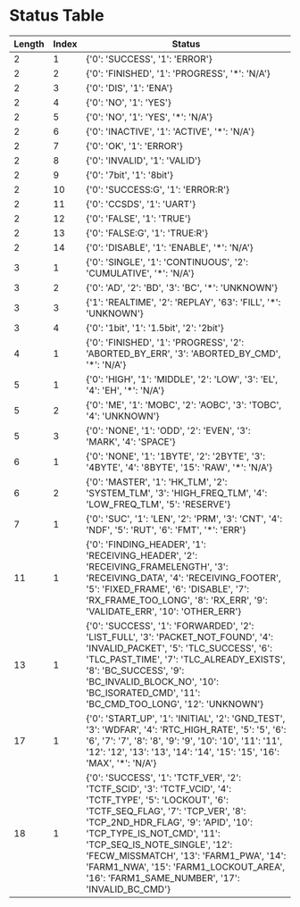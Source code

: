 # Status Table

Length|Index|Status
-|-|-
2|1|{'0': 'SUCCESS', '1': 'ERROR'}
2|2|{'0': 'FINISHED', '1': 'PROGRESS', '*': 'N/A'}
2|3|{'0': 'DIS', '1': 'ENA'}
2|4|{'0': 'NO', '1': 'YES'}
2|5|{'0': 'NO', '1': 'YES', '*': 'N/A'}
2|6|{'0': 'INACTIVE', '1': 'ACTIVE', '*': 'N/A'}
2|7|{'0': 'OK', '1': 'ERROR'}
2|8|{'0': 'INVALID', '1': 'VALID'}
2|9|{'0': '7bit', '1': '8bit'}
2|10|{'0': 'SUCCESS:G', '1': 'ERROR:R'}
2|11|{'0': 'CCSDS', '1': 'UART'}
2|12|{'0': 'FALSE', '1': 'TRUE'}
2|13|{'0': 'FALSE:G', '1': 'TRUE:R'}
2|14|{'0': 'DISABLE', '1': 'ENABLE', '*': 'N/A'}
3|1|{'0': 'SINGLE', '1': 'CONTINUOUS', '2': 'CUMULATIVE', '*': 'N/A'}
3|2|{'0': 'AD', '2': 'BD', '3': 'BC', '*': 'UNKNOWN'}
3|3|{'1': 'REALTIME', '2': 'REPLAY', '63': 'FILL', '*': 'UNKNOWN'}
3|4|{'0': '1bit', '1': '1.5bit', '2': '2bit'}
4|1|{'0': 'FINISHED', '1': 'PROGRESS', '2': 'ABORTED_BY_ERR', '3': 'ABORTED_BY_CMD', '*': 'N/A'}
5|1|{'0': 'HIGH', '1': 'MIDDLE', '2': 'LOW', '3': 'EL', '4': 'EH', '*': 'N/A'}
5|2|{'0': 'ME', '1': 'MOBC', '2': 'AOBC', '3': 'TOBC', '4': 'UNKNOWN'}
5|3|{'0': 'NONE', '1': 'ODD', '2': 'EVEN', '3': 'MARK', '4': 'SPACE'}
6|1|{'0': 'NONE', '1': '1BYTE', '2': '2BYTE', '3': '4BYTE', '4': '8BYTE', '15': 'RAW', '*': 'N/A'}
6|2|{'0': 'MASTER', '1': 'HK_TLM', '2': 'SYSTEM_TLM', '3': 'HIGH_FREQ_TLM', '4': 'LOW_FREQ_TLM', '5': 'RESERVE'}
7|1|{'0': 'SUC', '1': 'LEN', '2': 'PRM', '3': 'CNT', '4': 'NDF', '5': 'RUT', '6': 'FMT', '*': 'ERR'}
11|1|{'0': 'FINDING_HEADER', '1': 'RECEIVING_HEADER', '2': 'RECEIVING_FRAMELENGTH', '3': 'RECEIVING_DATA', '4': 'RECEIVING_FOOTER', '5': 'FIXED_FRAME', '6': 'DISABLE', '7': 'RX_FRAME_TOO_LONG', '8': 'RX_ERR', '9': 'VALIDATE_ERR', '10': 'OTHER_ERR'}
13|1|{'0': 'SUCCESS', '1': 'FORWARDED', '2': 'LIST_FULL', '3': 'PACKET_NOT_FOUND', '4': 'INVALID_PACKET', '5': 'TLC_SUCCESS', '6': 'TLC_PAST_TIME', '7': 'TLC_ALREADY_EXISTS', '8': 'BC_SUCCESS', '9': 'BC_INVALID_BLOCK_NO', '10': 'BC_ISORATED_CMD', '11': 'BC_CMD_TOO_LONG', '12': 'UNKNOWN'}
17|1|{'0': 'START_UP', '1': 'INITIAL', '2': 'GND_TEST', '3': 'WDFAR', '4': 'RTC_HIGH_RATE', '5': '5', '6': '6', '7': '7', '8': '8', '9': '9', '10': '10', '11': '11', '12': '12', '13': '13', '14': '14', '15': '15', '16': 'MAX', '*': 'N/A'}
18|1|{'0': 'SUCCESS', '1': 'TCTF_VER', '2': 'TCTF_SCID', '3': 'TCTF_VCID', '4': 'TCTF_TYPE', '5': 'LOCKOUT', '6': 'TCTF_SEQ_FLAG', '7': 'TCP_VER', '8': 'TCP_2ND_HDR_FLAG', '9': 'APID', '10': 'TCP_TYPE_IS_NOT_CMD', '11': 'TCP_SEQ_IS_NOTE_SINGLE', '12': 'FECW_MISSMATCH', '13': 'FARM1_PWA', '14': 'FARM1_NWA', '15': 'FARM1_LOCKOUT_AREA', '16': 'FARM1_SAME_NUMBER', '17': 'INVALID_BC_CMD'}
